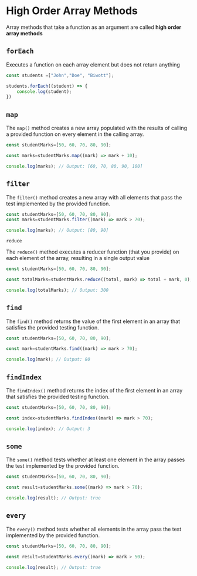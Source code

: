 # High Order Array Methods

Array methods that take a function as an argument are called **high order array methods**


## `forEach`

Executes a function on each array element but does not return anything

```js
const students =["John","Doe", "Biwott"];

students.forEach((student) => {
    console.log(student);
})

```

## `map`

The `map()` method creates a new array populated with the results of calling a provided function on every element in the calling array.

```js
const studentMarks=[50, 60, 70, 80, 90];

const marks=studentMarks.map((mark) => mark + 10);

console.log(marks); // Output: [60, 70, 80, 90, 100]
```
## `filter`

The `filter()` method creates a new array with all elements that pass the test implemented by the provided function.

```js
const studentMarks=[50, 60, 70, 80, 90];
const marks=studentMarks.filter((mark) => mark > 70);

console.log(marks); // Output: [80, 90]

```
`reduce`

The `reduce()` method executes a reducer function (that you provide) on each element of the array, resulting in a single output value

```js
const studentMarks=[50, 60, 70, 80, 90];

const totalMarks=studentMarks.reduce((total, mark) => total + mark, 0);

console.log(totalMarks); // Output: 300
```

## `find`

The `find()` method returns the value of the first element in an array that satisfies the provided testing function.

```js
const studentMarks=[50, 60, 70, 80, 90];

const mark=studentMarks.find((mark) => mark > 70);

console.log(mark); // Output: 80
```

## `findIndex`

The `findIndex()` method returns the index of the first element in an array that satisfies the provided testing function.

```js
const studentMarks=[50, 60, 70, 80, 90];

const index=studentMarks.findIndex((mark) => mark > 70);

console.log(index); // Output: 3

```
## `some`

The `some()` method tests whether at least one element in the array passes the test implemented by the provided function.

```js
const studentMarks=[50, 60, 70, 80, 90];

const result=studentMarks.some((mark) => mark > 70);

console.log(result); // Output: true
```

## `every`

The `every()` method tests whether all elements in the array pass the test implemented by the provided function.

```js
const studentMarks=[50, 60, 70, 80, 90];

const result=studentMarks.every((mark) => mark > 50);

console.log(result); // Output: true
```

